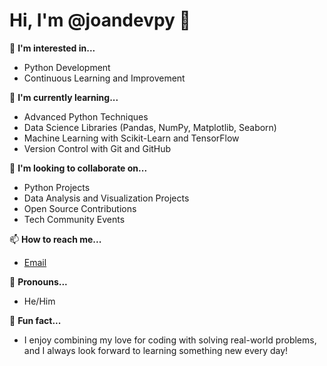 # Hi, I'm @joandevpy 👋

👀 **I'm interested in...**
- Python Development
- Continuous Learning and Improvement

🌱 **I'm currently learning...**
- Advanced Python Techniques
- Data Science Libraries (Pandas, NumPy, Matplotlib, Seaborn)
- Machine Learning with Scikit-Learn and TensorFlow
- Version Control with Git and GitHub

💼 **I'm looking to collaborate on...**
- Python Projects
- Data Analysis and Visualization Projects
- Open Source Contributions
- Tech Community Events

📫 **How to reach me...**
- [Email](joan.dev.py@gmail.com)

👤 **Pronouns...**
- He/Him
  
🎉 **Fun fact...**
- I enjoy combining my love for coding with solving real-world problems, and I always look forward to learning something new every day!

<!---
joandevpy/joandevpy is a ✨ special ✨ repository because its `README.md` (this file) appears on your GitHub profile.
You can click the Preview link to take a look at your changes.
--->
